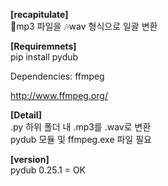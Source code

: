 **[recapitulate]**<br>
:musical_note:mp3 파일을 :notes:wav 형식으로 일괄 변환<br>

**[Requiremnets]**<br>
 pip install pydub
 
 Dependencies: ffmpeg
 
 http://www.ffmpeg.org/<br>
 
 **[Detail]**<br>
 .py 하위 폴더 내 .mp3를 .wav로 변환 <br>
 pydub 모듈 및 ffmpeg.exe 파일 필요<br>

**[version]**<br>
pydub 0.25.1 = OK
